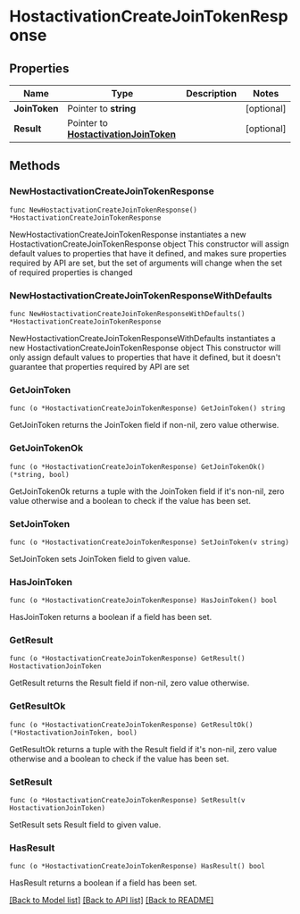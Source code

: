 # HostactivationCreateJoinTokenResponse

## Properties

Name | Type | Description | Notes
------------ | ------------- | ------------- | -------------
**JoinToken** | Pointer to **string** |  | [optional] 
**Result** | Pointer to [**HostactivationJoinToken**](HostactivationJoinToken.md) |  | [optional] 

## Methods

### NewHostactivationCreateJoinTokenResponse

`func NewHostactivationCreateJoinTokenResponse() *HostactivationCreateJoinTokenResponse`

NewHostactivationCreateJoinTokenResponse instantiates a new HostactivationCreateJoinTokenResponse object
This constructor will assign default values to properties that have it defined,
and makes sure properties required by API are set, but the set of arguments
will change when the set of required properties is changed

### NewHostactivationCreateJoinTokenResponseWithDefaults

`func NewHostactivationCreateJoinTokenResponseWithDefaults() *HostactivationCreateJoinTokenResponse`

NewHostactivationCreateJoinTokenResponseWithDefaults instantiates a new HostactivationCreateJoinTokenResponse object
This constructor will only assign default values to properties that have it defined,
but it doesn't guarantee that properties required by API are set

### GetJoinToken

`func (o *HostactivationCreateJoinTokenResponse) GetJoinToken() string`

GetJoinToken returns the JoinToken field if non-nil, zero value otherwise.

### GetJoinTokenOk

`func (o *HostactivationCreateJoinTokenResponse) GetJoinTokenOk() (*string, bool)`

GetJoinTokenOk returns a tuple with the JoinToken field if it's non-nil, zero value otherwise
and a boolean to check if the value has been set.

### SetJoinToken

`func (o *HostactivationCreateJoinTokenResponse) SetJoinToken(v string)`

SetJoinToken sets JoinToken field to given value.

### HasJoinToken

`func (o *HostactivationCreateJoinTokenResponse) HasJoinToken() bool`

HasJoinToken returns a boolean if a field has been set.

### GetResult

`func (o *HostactivationCreateJoinTokenResponse) GetResult() HostactivationJoinToken`

GetResult returns the Result field if non-nil, zero value otherwise.

### GetResultOk

`func (o *HostactivationCreateJoinTokenResponse) GetResultOk() (*HostactivationJoinToken, bool)`

GetResultOk returns a tuple with the Result field if it's non-nil, zero value otherwise
and a boolean to check if the value has been set.

### SetResult

`func (o *HostactivationCreateJoinTokenResponse) SetResult(v HostactivationJoinToken)`

SetResult sets Result field to given value.

### HasResult

`func (o *HostactivationCreateJoinTokenResponse) HasResult() bool`

HasResult returns a boolean if a field has been set.


[[Back to Model list]](../README.md#documentation-for-models) [[Back to API list]](../README.md#documentation-for-api-endpoints) [[Back to README]](../README.md)


